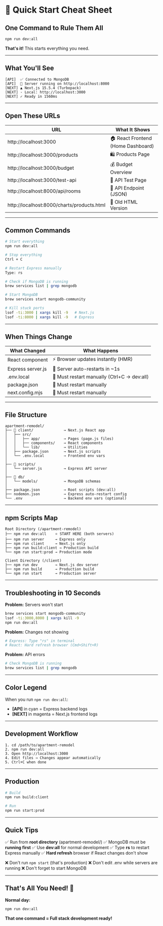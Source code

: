 # 🚀 Quick Start Cheat Sheet

## One Command to Rule Them All

```bash
npm run dev:all
```

**That's it!** This starts everything you need.

---

## What You'll See

```
[API]  ✅ Connected to MongoDB
[API]  🚀 Server running on http://localhost:8000
[NEXT] ▲ Next.js 15.5.4 (Turbopack)
[NEXT] - Local: http://localhost:3000
[NEXT] ✓ Ready in 1560ms
```

---

## Open These URLs

| URL | What It Shows |
|-----|---------------|
| http://localhost:3000 | 🏠 React Frontend (Home Dashboard) |
| http://localhost:3000/products | 🛍️ Products Page |
| http://localhost:3000/budget | 💰 Budget Overview |
| http://localhost:3000/test-api | 🧪 API Test Page |
| http://localhost:8000/api/rooms | 📡 API Endpoint (JSON) |
| http://localhost:8000/charts/products.html | 📄 Old HTML Version |

---

## Common Commands

```bash
# Start everything
npm run dev:all

# Stop everything
Ctrl + C

# Restart Express manually
Type: rs

# Check if MongoDB is running
brew services list | grep mongodb

# Start MongoDB
brew services start mongodb-community

# Kill stuck ports
lsof -ti:3000 | xargs kill -9   # Next.js
lsof -ti:8000 | xargs kill -9   # Express
```

---

## When Things Change

| What Changed | What Happens |
|--------------|--------------|
| React component | ⚡ Browser updates instantly (HMR) |
| Express server.js | 🔄 Server auto-restarts in ~1s |
| .env.local | 🛑 Must restart manually (Ctrl+C → dev:all) |
| package.json | 🛑 Must restart manually |
| next.config.mjs | 🛑 Must restart manually |

---

## File Structure

```
apartment-remodel/
├── 📁 client/              → Next.js React app
│   ├── src/
│   │   ├── app/           → Pages (page.js files)
│   │   ├── components/    → React components
│   │   └── lib/           → Utilities
│   ├── package.json       → Next.js scripts
│   └── .env.local         → Frontend env vars
│
├── 📁 scripts/
│   └── server.js          → Express API server
│
├── 📁 db/
│   └── models/            → MongoDB schemas
│
├── package.json           → Root scripts (dev:all)
├── nodemon.json           → Express auto-restart config
└── .env                   → Backend env vars (optional)
```

---

## npm Scripts Map

```
Root Directory (/apartment-remodel)
├── npm run dev:all    ⭐ START HERE (both servers)
├── npm run server     → Express only
├── npm run client     → Next.js only
├── npm run build:client → Production build
└── npm run start:prod → Production mode

Client Directory (/client)
├── npm run dev        → Next.js dev server
├── npm run build      → Production build
└── npm run start      → Production server
```

---

## Troubleshooting in 10 Seconds

**Problem:** Servers won't start
```bash
brew services start mongodb-community
lsof -ti:3000,8000 | xargs kill -9
npm run dev:all
```

**Problem:** Changes not showing
```bash
# Express: Type "rs" in terminal
# React: Hard refresh browser (Cmd+Shift+R)
```

**Problem:** API errors
```bash
# Check MongoDB is running
brew services list | grep mongodb
```

---

## Color Legend

When you run `npm run dev:all`:

- **[API]** in cyan = Express backend logs
- **[NEXT]** in magenta = Next.js frontend logs

---

## Development Workflow

```
1. cd /path/to/apartment-remodel
2. npm run dev:all
3. Open http://localhost:3000
4. Edit files → Changes appear automatically
5. Ctrl+C when done
```

---

## Production

```bash
# Build
npm run build:client

# Run
npm run start:prod
```

---

## Quick Tips

✅ Run from **root directory** (apartment-remodel/)
✅ MongoDB must be **running first**
✅ Use **dev:all** for normal development
✅ Type **rs** to restart Express manually
✅ **Hard refresh** browser if React changes don't show

❌ Don't run `npm start` (that's production)
❌ Don't edit .env while servers are running
❌ Don't forget to start MongoDB

---

## That's All You Need! 🎉

**Normal day:**
```bash
npm run dev:all
```

**That one command = Full stack development ready!**
